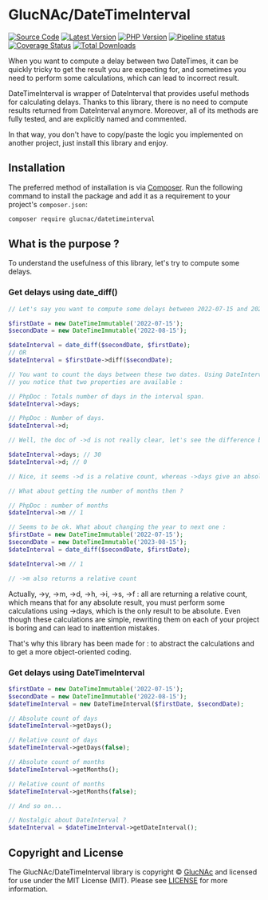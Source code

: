 # GlucNAc/DateTimeInterval

[![Source Code][badge-source]][source]
[![Latest Version][badge-release]][packagist]
[![PHP Version][badge-php]][php]
[![Pipeline status][badge-pipeline]][pipeline]
[![Coverage Status][badge-coverage]][coverage]
[![Total Downloads][badge-downloads]][downloads]

When you want to compute a delay between two DateTimes, it can be quickly tricky to get the result you are expecting for,
and sometimes you need to perform some calculations, which can lead to incorrect result.

DateTimeInterval is wrapper of DateInterval that provides useful methods for calculating delays. Thanks to this library,
there is no need to compute results returned from DateInterval anymore. Moreover, all of its methods are fully tested,
and are explicitly named and commented.

In that way, you don't have to copy/paste the logic you implemented on another project, just install this library and
enjoy.

## Installation

The preferred method of installation is via [Composer][]. Run the following
command to install the package and add it as a requirement to your project's
`composer.json`:

```bash
composer require glucnac/datetimeinterval
```

## What is the purpose ?

To understand the usefulness of this library, let's try to compute some delays.

### Get delays using date_diff()
```php
// Let's say you want to compute some delays between 2022-07-15 and 2022-08-15.

$firstDate = new DateTimeImmutable('2022-07-15');
$secondDate = new DateTimeImmutable('2022-08-15');

$dateInterval = date_diff($secondDate, $firstDate);
// OR
$dateInterval = $firstDate->diff($secondDate);

// You want to count the days between these two dates. Using DateInterval,
// you notice that two properties are available :

// PhpDoc : Totals number of days in the interval span.
$dateInterval->days;

// PhpDoc : Number of days.
$dateInterval->d;

// Well, the doc of ->d is not really clear, let's see the difference between these two returns

$dateInterval->days; // 30
$dateInterval->d; // 0

// Nice, it seems ->d is a relative count, whereas ->days give an absolute count

// What about getting the number of months then ?

// PhpDoc : number of months
$dateInterval->m // 1

// Seems to be ok. What about changing the year to next one :
$firstDate = new DateTimeImmutable('2022-07-15');
$secondDate = new DateTimeImmutable('2023-08-15');
$dateInterval = date_diff($secondDate, $firstDate);

$dateInterval->m // 1

// ->m also returns a relative count
```

Actually, ->y, ->m, ->d, ->h, ->i, ->s, ->f : all are returning a relative count, which means that for any absolute result,
you must perform some calculations using ->days, which is the only result to be absolute. Even though these calculations
are simple, rewriting them on each of your project is boring and can lead to inattention mistakes.

That's why this library has been made for : to abstract the calculations and to get a more object-oriented coding.

### Get delays using DateTimeInterval
```php
$firstDate = new DateTimeImmutable('2022-07-15');
$secondDate = new DateTimeImmutable('2022-08-15');
$dateTimeInterval = new DateTimeInterval($firstDate, $secondDate);

// Absolute count of days
$dateTimeInterval->getDays();

// Relative count of days
$dateTimeInterval->getDays(false);

// Absolute count of months
$dateTimeInterval->getMonths();

// Relative count of months
$dateTimeInterval->getMonths(false);

// And so on...

// Nostalgic about DateInterval ?
$dateInterval = $dateTimeInterval->getDateInterval();
```

## Copyright and License

The GlucNAc/DateTimeInterval library is copyright © [GlucNAc](https://gitlab.com/GlucNAc) and licensed for use under the
MIT License (MIT). Please see [LICENSE](https://gitlab.com/GlucNAc/DateTimeInterval/-/blob/master/LICENSE) for more information.


[composer]: http://getcomposer.org/

[badge-source]: http://img.shields.io/badge/source-GlucNAc/DateTimeInterval-blue.svg?style=flat-square
[badge-release]: https://img.shields.io/packagist/v/GlucNAc/DateTimeInterval.svg?style=flat-square&label=release
[badge-license]: https://img.shields.io/packagist/l/GlucNAc/DateTimeInterval.svg?style=flat-square
[badge-php]: https://img.shields.io/packagist/php-v/GlucNAc/DateTimeInterval.svg?style=flat-square
[badge-pipeline]: https://img.shields.io/github/actions/workflow/status/GlucNAc/DateTimeInterval/continuous-integration.yml?branch=master&style=flat-square&logo=github
[badge-coverage]: https://codecov.io/gh/GlucNAc/DateTimeInterval/graph/badge.svg
[badge-downloads]: https://img.shields.io/packagist/dt/GlucNAc/DateTimeInterval.svg?style=flat-square&colorB=mediumvioletred

[php]: https://php.net
[source]: https://github.com/GlucNAc/DateTimeInterval
[packagist]: https://packagist.org/packages/GlucNAc/DateTimeInterval
[pipeline]: https://github.com/GlucNAc/DateTimeInterval/actions/workflows/continuous-integration.yml
[coverage]: https://codecov.io/gh/GlucNAc/DateTimeInterval
[downloads]: https://packagist.org/packages/GlucNAc/DateTimeInterval
